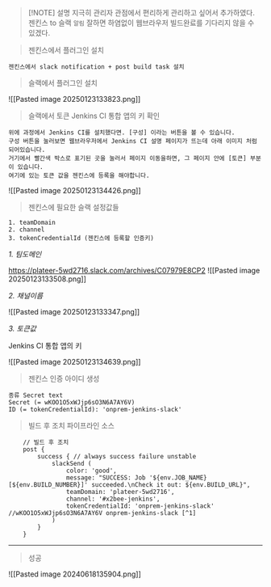 > [!NOTE] 설명
> 지극히 관리자 관점에서 편리하게 관리하고 싶어서 추가하였다.
> 젠킨스 to 슬랙 `알림`
> 잘하면 하염없이 웹브라우저 빌드완료를 기다리지 않을 수 있겠다.

> 젠킨스에서 플러그인 설치

```
젠킨스에서 slack notification + post build task 설치 
```

> 슬랙에서 플러그인 설치

![[Pasted image 20250123133823.png]]

> 슬랙에서 토큰 Jenkins CI 통합 앱의 키 확인

```
위에 과정에서 Jenkins CI를 설치했다면. [구성] 이라는 버튼을 볼 수 있습니다.
구성 버튼을 눌러보면 웹브라우저에서 Jenkins CI 설명 페이지가 뜨는데 아래 이미지 처럼 되어있습니다.
거기에서 빨간색 박스로 표기된 곳을 눌러서 페이지 이동을하면, 그 페이지 안에 [토큰] 부분이 있습니다.
여기에 있는 토큰 값을 젠킨스에 등록을 해야합니다.
```

![[Pasted image 20250123134426.png]]

> 젠킨스에 필요한 슬랙 설정값들

```
1. teamDomain
2. channel 
3. tokenCredentialId (젠킨스에 등록할 인증키)
```

*1. 팀도메인*

https://plateer-5wd2716.slack.com/archives/C07979E8CP2
![[Pasted image 20250123133508.png]]

*2. 채널이름*

![[Pasted image 20250123133347.png]]

*3. 토큰값*

Jenkins CI 통합 앱의 키

![[Pasted image 20250123134639.png]]

> 젠킨스 인증 아이디 생성

```
종류 Secret text
Secret (= wKOO1O5xWJjp6sO3N6A7AY6V)
ID (= tokenCredentialId): 'onprem-jenkins-slack'
```

> 빌드 후 조치 파이프라인 소스

```
    // 빌드 후 조치
    post {
        success { // always success failure unstable
            slackSend (
                color: 'good',
                message: "SUCCESS: Job '${env.JOB_NAME} [${env.BUILD_NUMBER}]' succeeded.\nCheck it out: ${env.BUILD_URL}",
                teamDomain: 'plateer-5wd2716',
                channel: '#x2bee-jenkins',
                tokenCredentialId: 'onprem-jenkins-slack' //wKOO1O5xWJjp6sO3N6A7AY6V onprem-jenkins-slack [^1]
            )
        }
    }
```
___
[^1]: 입력값은 slack에서 jenkins CI 설치하고 얻은 결과 코드값

> 성공

![[Pasted image 20240618135904.png]]

